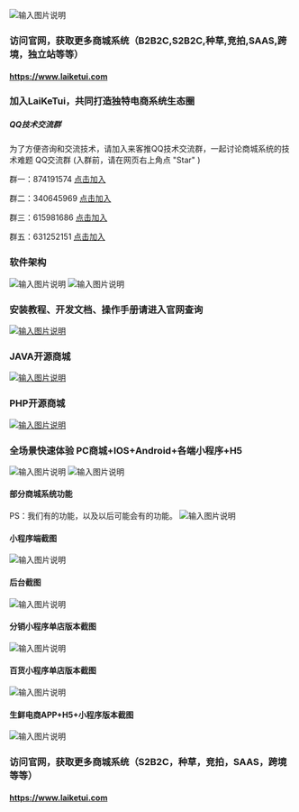 ![输入图片说明](https://gitee.com/laiketui/open/raw/master/%E4%BC%81%E4%B8%9A%E5%BE%AE%E4%BF%A1.png "gzh.png")

### 访问官网，获取更多商城系统（B2B2C,S2B2C,种草,竞拍,SAAS,跨境，独立站等等）
#### https://www.laiketui.com

### 加入LaiKeTui，共同打造独特电商系统生态圈
##### QQ技术交流群
为了方便咨询和交流技术，请加入来客推QQ技术交流群，一起讨论商城系统的技术难题
QQ交流群 (入群前，请在网页右上角点 "Star" )

群一：874191574 [点击加入](http:///qm.qq.com/cgi-bin/qm/qr?k=hrazNWgKJu0Ma48rMDdvoCFMtKm1XBuP&jump_from=webapi) 

群二：340645969 [点击加入](http://shang.qq.com/wpa/qunwpa?idkey=427109459854834986069455266c718998467b63c78f455940d6291de01a7d0b) 

群三：615981686 [点击加入](http://shang.qq.com/wpa/qunwpa?idkey=2bc690569245606dcfbf7e67a9abcd8086cd825b4d946bb122ba3b091044a6e4) 

群五：631252151 [点击加入](http://shang.qq.com/wpa/qunwpa?idkey=e608e87cf657e7f0d0a6fe85b127784efd373f6e1e18d21b590af85f2612df55)

### 软件架构
![输入图片说明](https://foruda.gitee.com/images/1664178351897539118/0086cff5_11650488.png "PHP (2).png")
![输入图片说明](https://foruda.gitee.com/images/1664178364673075358/9887787c_11650488.png "JAVA (2).png")
### 安装教程、开发文档、操作手册请进入官网查询

[![输入图片说明](https://foruda.gitee.com/images/1664178607174390583/569eb415_11650488.png "官网.png")](http://www.laiketui.com)
### JAVA开源商城

[![输入图片说明](https://foruda.gitee.com/images/1664178711821043702/8a672ed1_11650488.png "JAVA.png")](http://www.laiketui.com/cpc/web/index.html?source=github)

### PHP开源商城

[![输入图片说明](https://foruda.gitee.com/images/1664178722881050897/2ce635bc_11650488.png "php.png")](http://www.laiketui.com/cpc/web/product/phpExtension.html?source=github)

### 全场景快速体验 PC商城+IOS+Android+各端小程序+H5
![输入图片说明](https://foruda.gitee.com/images/1664178621759193890/52c7e25b_11650488.png "演示.png")
![输入图片说明](https://foruda.gitee.com/images/1664178817074940504/8d4aa790_11650488.gif "广告gif.gif")
#### 部分商城系统功能
PS：我们有的功能，以及以后可能会有的功能。
![输入图片说明](https://foruda.gitee.com/images/1663731302243061048/d0908da2_11650488.png "组 2341.png")
#### 小程序端截图
![输入图片说明](https://foruda.gitee.com/images/1663731625337787505/2a13392c_11650488.png "组 2347.png")
#### 后台截图
![输入图片说明](https://foruda.gitee.com/images/1663731649748532276/bd452747_11650488.png "组 2346.png")

#### 分销小程序单店版本截图
![输入图片说明](https://foruda.gitee.com/images/1663731701812710944/43151dee_11650488.png "组 2348.png")
#### 百货小程序单店版本截图
![输入图片说明](https://foruda.gitee.com/images/1663731728799844710/bd61887b_11650488.png "组 2351.png")
#### 生鲜电商APP+H5+小程序版本截图
![输入图片说明](https://foruda.gitee.com/images/1663731790089624964/bde763d6_11650488.png "组 2353.png")
### 访问官网，获取更多商城系统（S2B2C，种草，竞拍，SAAS，跨境等等）
#### https://www.laiketui.com
